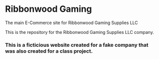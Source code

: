 # Ribbonwood Gaming
The main E-Commerce site for Ribbonwood Gaming Supplies LLC

This is the repository for the Ribbonwood Gaming Supplies LLC company. 
### This is a ficticious website created for a fake company that was also created for a class project. 
